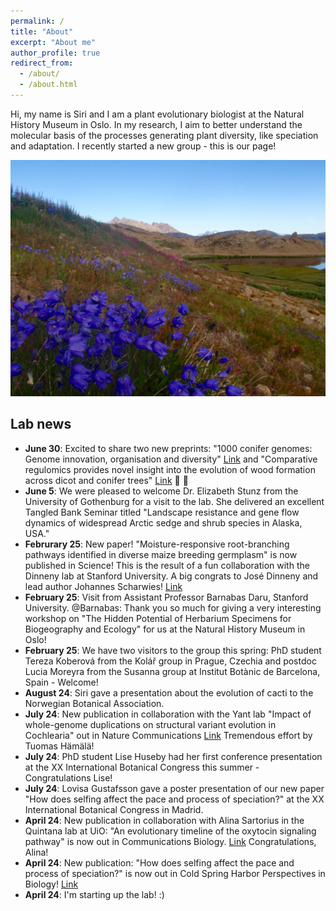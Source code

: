 ```yaml
---
permalink: /
title: "About"
excerpt: "About me"
author_profile: true
redirect_from: 
  - /about/
  - /about.html
---
```


Hi, my name is Siri and I am a plant evolutionary biologist at the Natural History Museum in Oslo. In my research, I aim to better understand the molecular basis of the processes generating plant diversity, like speciation and adaptation. I recently started a new group - this is our page! 

![Blomsterdalen](/images/Blomsterdalen.JPG) <br />

## Lab news
- **June 30**: Excited to share two new preprints: "1000 conifer genomes: Genome innovation, organisation and diversity" [Link](https://www.researchsquare.com/article/rs-6502828/v1) and "Comparative regulomics provides novel insight into the evolution of wood formation across dicot and conifer trees" [Link](https://www.biorxiv.org/content/10.1101/2025.06.28.661522v1.abstract) :evergreen_tree: :deciduous_tree: 
- **June 5**: We were pleased to welcome Dr. Elizabeth Stunz from the University of Gothenburg for a visit to the lab. She delivered an excellent Tangled Bank Seminar titled "Landscape resistance and gene flow dynamics of widespread Arctic sedge and shrub species in Alaska, USA." 
- **Februrary 25**: New paper! "Moisture-responsive root-branching pathways identified in diverse maize breeding germplasm" is now published in Science! This is the result of a fun collaboration with the Dinneny lab at Stanford University. A big congrats to José Dinneny and lead author Johannes Scharwies! [Link](https://www.science.org/doi/10.1126/science.ads5999) 
- **February 25**: Visit from Assistant Professor Barnabas Daru, Stanford University. @Barnabas: Thank you so much for giving a very interesting workshop on "The Hidden Potential of Herbarium Specimens for Biogeography and Ecology" for us at the Natural History Museum in Oslo!
- **February 25**: We have two visitors to the group this spring: PhD student Tereza Koberová from the Kolář group in Prague, Czechia and postdoc Lucia Moreyra from the Susanna group at Institut Botànic de Barcelona, Spain - Welcome!
- **August 24**: Siri gave a presentation about the evolution of cacti to the Norwegian Botanical Association.
- **July 24**: New publication in collaboration with the Yant lab "Impact of whole-genome duplications on structural variant evolution in Cochlearia" out in Nature Communications [Link](https://www.nature.com/articles/s41467-024-49679-y) Tremendous effort by Tuomas Hämälä!
- **July 24**: PhD student Lise Huseby had her first conference presentation at the XX International Botanical Congress this summer - Congratulations Lise! 
- **July 24**: Lovisa Gustafsson gave a poster presentation of our new paper "How does selfing affect the pace and process of speciation?" at the XX International Botanical Congress in Madrid. 
- **April 24**: New publication in collaboration with Alina Sartorius in the Quintana lab at UiO: "An evolutionary timeline of the oxytocin signaling pathway" is now out in Communications Biology. [Link](https://www.nature.com/articles/s42003-024-06094-9) Congratulations, Alina!
- **April 24**: New publication: "How does selfing affect the pace and process of speciation?" is now out in Cold Spring Harbor Perspectives in Biology! [Link](https://cshperspectives.cshlp.org/content/early/2024/03/19/cshperspect.a041426.abstract) 
- **April 24**: I'm starting up the lab! :)


